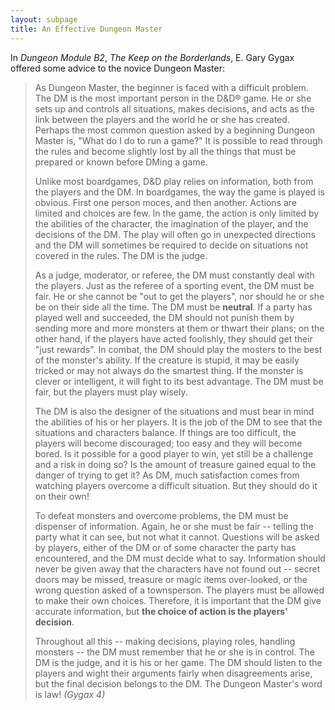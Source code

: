 ```yaml
---
layout: subpage
title: An Effective Dungeon Master
---
```


In _Dungeon Module B2_, _The Keep on the Borderlands_, E. Gary Gygax offered some advice to the novice Dungeon Master:

> As Dungeon Master, the beginner is faced with a difficult problem. The DM is the most important person in the D&D&reg; game. He or she sets up and controls all situations, makes decisions, and acts as the link between the players and the world he or she has created. Perhaps the most common question asked by a beginning Dungeon Master is, "What do I do to run a game?" It is possible to read through the rules and become slightly lost by all the things that must be prepared or known before DMing a game.
>
> Unlike most boardgames, D&D play relies on information, both from the players and the DM. In boardgames, the way the game is played is obvious. First one person moces, and then another. Actions are limited and choices are few. In the game, the action is only limited by the abilities of the character, the imagination of the player, and the decisions of the DM. The play will often go in unexpected directions and the DM will sometimes be required to decide on situations not covered in the rules. The DM is the judge.
>
> As a judge, moderator, or referee, the DM must constantly deal with the players. Just as the referee of a sporting event, the DM must be fair. He or she cannot be "out to get the players", nor should he or she be on their side all the time. The DM must be **neutral**. If a party has played well and succeeded, the DM should not punish them by sending more and more monsters at them or thwart their plans; on the other hand, if the players have acted foolishly, they should get their "just rewards". In combat, the DM should play the mosters to the best of the monster's ability. If the creature is stupid, it may be easily tricked or may not always do the smartest thing. If the monster is clever or intelligent, it will fight to its best advantage. The DM must be fair, but the players must play wisely.
>
> The DM is also the designer of the situations and must bear in mind the abilities of his or her players. It is the job of the DM to see that the situations and characters balance. If things are too difficult, the players will become discouraged; too easy and they will become bored. Is it possible for a good player to win, yet still be a challenge and a risk in doing so? Is the amount of treasure gained equal to the danger of trying to get it? As DM, much satisfaction comes from watching players overcome a difficult situation. But they should do it on their own!
>
> To defeat monsters and overcome problems, the DM must be dispenser of information. Again, he or she must be fair -- telling the party what it can see, but not what it cannot. Questions will be asked by players, either of the DM or of some character the party has encountered, and the DM must decide what to say. Information should never be given away that the characters have not found out -- secret doors may be missed, treasure or magic items over-looked, or the wrong question asked of a townsperson. The players must be allowed to make their own choices. Therefore, it is important that the DM give accurate information, but **the choice of action is the players' decision**.
>
> Throughout all this -- making decisions, playing roles, handling monsters -- the DM must remember that he or she is in control. The DM is the judge, and it is his or her game. The DM should listen to the players and wight their arguments fairly when disagreements arise, but the final decision belongs to the DM. The Dungeon Master's word is law! _(Gygax 4)_
